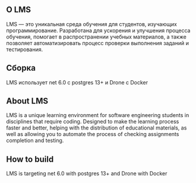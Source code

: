 ## О LMS
LMS — это уникальная среда обучения для студентов, изучающих программирование. Разработана для ускорения и улучшения процесса обучения, помогает в распространении учебных материалов, а также позволяет автоматизировать процесс проверки выполнения заданий и тестирования.
## Сборка
LMS использует net 6.0 с postgres 13+ и Drone с Docker
## About LMS
LMS is a unique learning environment for software engineering students in disciplines that require coding. Designed to make the learning process faster and better, helping with the distribution of educational materials, as well as allowing you to automate the process of checking assignments completion and testing.
## How to build
LMS is targeting net 6.0 with postgres 13+ and Drone with Docker 

